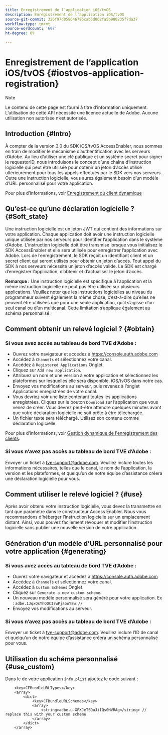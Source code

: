 ```yaml
---
title: Enregistrement de l’application iOS/tvOS
description: Enregistrement de l’application iOS/tvOS
source-git-commit: 326f97d058646795cab5d062fa5b980235f7da37
workflow-type: tm+mt
source-wordcount: '607'
ht-degree: 0%

---
```



# Enregistrement de l’application iOS/tvOS {#iostvos-application-registration}

>[!NOTE]
>
>Le contenu de cette page est fourni à titre d’information uniquement. L’utilisation de cette API nécessite une licence actuelle de Adobe. Aucune utilisation non autorisée n’est autorisée.

## Introduction {#Intro}

À compter de la version 3.0 du SDK iOS/tvOS AccessEnabler, nous sommes en train de modifier le mécanisme d’authentification avec les serveurs d’Adobe. Au lieu d’utiliser une clé publique et un système secret pour signer le requestorID, nous introduisons le concept d’une chaîne d’instruction logicielle qui peut être utilisée pour obtenir un jeton d’accès utilisé ultérieurement pour tous les appels effectués par le SDK vers nos serveurs. Outre une instruction logicielle, vous aurez également besoin d’un modèle d’URL personnalisé pour votre application.

Pour plus d’informations, voir [Enregistrement du client dynamique](/help/authentication/dynamic-client-registration.md)

## Qu’est-ce qu’une déclaration logicielle ? {#Soft_state}

Une instruction logicielle est un jeton JWT qui contient des informations sur votre application. Chaque application doit avoir une instruction logicielle unique utilisée par nos serveurs pour identifier l’application dans le système d’Adobe. L’instruction logicielle doit être transmise lorsque vous initialisez le SDK AccessEnabler et elle sera utilisée pour enregistrer l’application avec Adobe. Lors de l’enregistrement, le SDK reçoit un identifiant client et un secret client qui seront utilisés pour obtenir un jeton d’accès. Tout appel du SDK à nos serveurs nécessite un jeton d’accès valide. Le SDK est chargé d’enregistrer l’application, d’obtenir et d’actualiser le jeton d’accès.

**Remarque :** Une instruction logicielle est spécifique à l’application et la même instruction logicielle ne peut pas être utilisée sur plusieurs applications. Veuillez noter que les instructions logicielles au niveau du programmeur suivent également la même chose, c’est-à-dire qu’elles ne peuvent être utilisées que pour une seule application, qu’il s’agisse d’un seul canal ou d’un multicanal. Cette limitation s’applique également au schéma personnalisé.

## Comment obtenir un relevé logiciel ? {#obtain}

### Si vous avez accès au tableau de bord TVE d’Adobe :

- Ouvrez votre navigateur et accédez à <https://console.auth.adobe.com>
- Accédez à `Channels` et sélectionnez votre canal.
- Accédez à `Registered Applications` Onglet.
- Cliquez sur `Add new application`.
- Attribuez un nom et une version à votre application et sélectionnez les plateformes sur lesquelles elle sera disponible. iOS/tvOS dans notre cas.
- Envoyez vos modifications au serveur, puis revenez à l’onglet Applications enregistrées de votre canal.
- Vous devriez voir une liste contenant toutes les applications enregistrées. Cliquez sur le bouton   `Download` sur l’application que vous venez de créer. Vous devrez peut-être attendre quelques minutes avant que votre déclaration logicielle ne soit prête à être téléchargée.
- Un fichier texte sera téléchargé. Utilisez son contenu comme déclaration logicielle.

Pour plus d’informations, voir [Gestion dynamique de l&#39;enregistrement des clients](/help/authentication/dynamic-client-registration-management.md).

### Si vous n’avez pas accès au tableau de bord TVE d’Adobe :

Envoyer un ticket à <tve-support@adobe.com>. Veuillez inclure toutes les informations nécessaires, telles que le canal, le nom de l’application, la version et les plateformes, et quelqu’un de notre équipe d’assistance créera une déclaration logicielle pour vous.

## Comment utiliser le relevé logiciel ? {#use}

Après avoir obtenu votre instruction logicielle, vous devez la transmettre en tant que paramètre dans le constructeur Access Enabler. Nous vous recommandons d’héberger l’instruction logicielle sur un emplacement distant. Ainsi, vous pouvez facilement révoquer et modifier l’instruction logicielle sans publier une nouvelle version de votre application.

## Génération d’un modèle d’URL personnalisé pour votre application {#generating}

### Si vous avez accès au tableau de bord TVE d’Adobe :

- Ouvrez votre navigateur et accédez à <https://console.auth.adobe.com>
- Accédez à `Channels` et sélectionnez votre canal.
- Accédez à `Custom Schemes` Onglet.
- Cliquez sur `Generate a new custom scheme`.
- Un nouveau modèle personnalisé sera généré pour votre application. Ex : `adbe.1JqxQsYhQOCIrwPjaooY8w://`
- Envoyez vos modifications au serveur.

### Si vous n’avez pas accès au tableau de bord TVE d’Adobe :

Envoyer un ticket à <tve-support@adobe.com>. Veuillez inclure l’ID de canal et quelqu’un de notre équipe d’assistance créera un schéma personnalisé pour vous.

## Utilisation du schéma personnalisé {#use_custom}

Dans le de votre application `info.plist` ajoutez le code suivant :

```plist
    <key>CFBundleURLTypes</key>
    <array>
        <dict>
            <key>CFBundleURLSchemes</key>
            <array>
                <string>adbe.u-XFXJeTSDuJiIQs0HVRAg</string> // replace this with your custom scheme
            </array>
        </dict>
    </array>
```

